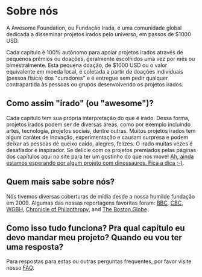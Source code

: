 # Sobre nós

A Awesome Foundation, ou Fundação Irada, é uma comunidade global dedicada a disseminar projetos irados pelo universo, em passos de $1000 USD.

Cada capítulo é 100% autônomo para apoiar projetos irados através de pequenos prêmios ou doações, geralmente escolhidos uma vez por mês ou bimestralmente. Esta pequena doação, de $1000 USD ou o valor equivalente em moeda local, é coletada a partir de doações individuais (pessoa física) dos "curadores" e é entregue sem pedir qualquer contrapartida às pessoas ou grupos desenvolvendo os projetos irados.

## Como assim "irado" (ou "awesome")?

Cada capítulo tem sua própria interpretação do que é irado. Dessa forma, projetos irados podem ser de diversas áreas, como por exemplo incluindo artes, tecnologia, projetos sociais, dentre outras. Muitos projetos irados tem algum caráter de inovação, experimentação e causam surpresa e podem deixar as pessoas de queixo caído, alegres, felizes. O irado muitas vezes é desafiador e inspirador. Se delicie com os projetos premiados pelas páginas dos capítulos aqui no site para ter um gostinho do que nos move! [Ah, ainda estamos esperando por algum projeto com dinossauros. Fica a dica ;-)](http://www.youtube.com/watch?v=PPoYzyOn44M).

## Quem mais sabe sobre nós?

Nós tivemos diversas coberturas de mídia desde a nossa humilde fundação em 2009. Algumas das nossas reportagens favoritas foram: [BBC](http://www.bbc.com/news/magazine-23469438), [CBC](http://www.cbc.ca/player/Radio/Local+Shows/Ontario/In+Town+and+Out/ID/2509176460/), [WGBH](http://blogs.wgbh.org/innovation-hub/2014/6/13/giving-money-away-step-aside-bill-gates/), [Chronicle of Philanthropy](http://philanthropy.com/article/A-Quirky-Grass-Roots-Effort/131683/), and [The Boston Globe](http://www.boston.com/business/technology/articles/2011/10/10/tiny_grants_keep_awesome_ideas_coming/).

## Como isso tudo funciona? Pra qual capítulo eu devo mandar meu projeto? Quando eu vou ter uma resposta?

Para respostas para estas ou outras perguntas frequentes, por favor visite nosso [FAQ](<%= faq_path %>).

